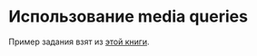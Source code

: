 # Использование media queries
Пример задания взят из [этой книги](http://mrmlnc.gitbooks.io/less-guidebook-for-beginners/content/chapter_2/homework.html).
